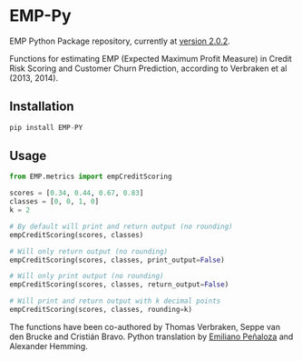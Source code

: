 # EMP-Py

EMP Python Package repository, currently at [version 2.0.2](https://pypi.org/project/EMP-PY/).

Functions for estimating EMP (Expected Maximum Profit Measure) in Credit Risk Scoring and Customer Churn Prediction, according to Verbraken et al (2013, 2014).

## Installation

```python
pip install EMP-PY
```

## Usage

```python
from EMP.metrics import empCreditScoring

scores = [0.34, 0.44, 0.67, 0.83]
classes = [0, 0, 1, 0]
k = 2

# By default will print and return output (no rounding)
empCreditScoring(scores, classes)

# Will only return output (no rounding)
empCreditScoring(scores, classes, print_output=False)

# Will only print output (no rounding)
empCreditScoring(scores, classes, return_output=False)

# Will print and return output with k decimal points
empCreditScoring(scores, classes, rounding=k)
```

The functions have been co-authored by Thomas Verbraken, Seppe van den Brucke and Cristián Bravo. Python translation by [Emiliano Peñaloza](https://emilianopp.com/#/home) and Alexander Hemming.
